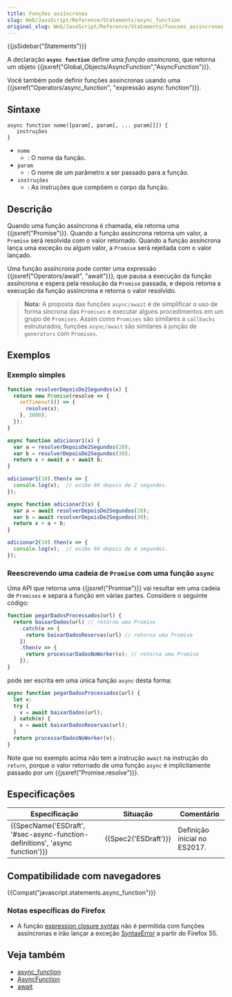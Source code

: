 ```yaml
---
title: Funções assíncronas
slug: Web/JavaScript/Reference/Statements/async_function
original_slug: Web/JavaScript/Reference/Statements/funcoes_assincronas
---
```

{{jsSidebar("Statements")}}

A declaração **`async function`** define uma _função assíncrona_, que retorna um objeto {{jsxref("Global_Objects/AsyncFunction","AsyncFunction")}}.

Você também pode definir funções assíncronas usando uma {{jsxref("Operators/async_function", "expressão async function")}}.

## Sintaxe

```
async function nome([param[, param[, ... param]]]) {
   instruções
}
```

- `nome`
  - : O nome da função.
- `param`
  - : O nome de um parâmetro a ser passado para a função.
- `instruções`
  - : As instruções que compõem o corpo da função.

## Descrição

Quando uma função assíncrona é chamada, ela retorna uma {{jsxref("Promise")}}. Quando a função assíncrona retorna um valor, a `Promise` será resolvida com o valor retornado. Quando a função assíncrona lança uma exceção ou algum valor, a `Promise` será rejeitada com o valor lançado.

Uma função assíncrona pode conter uma expressão {{jsxref("Operators/await", "await")}}, que pausa a execução da função assíncrona e espera pela resolução da `Promise` passada, e depois retoma a execução da função assíncrona e retorna o valor resolvido.

> **Nota:** A proposta das funções `async/await` é de simplificar o uso de forma síncrona das `Promises` e executar alguns procedimentos em um grupo de `Promises`. Assim como `Promises` são similares a `callbacks` estruturados, funções `async/await` são similares à junção de `generators` com `Promises`.

## Exemplos

### Exemplo simples

```js
function resolverDepoisDe2Segundos(x) {
  return new Promise(resolve => {
    setTimeout(() => {
      resolve(x);
    }, 2000);
  });
}

async function adicionar1(x) {
  var a = resolverDepoisDe2Segundos(20);
  var b = resolverDepoisDe2Segundos(30);
  return x + await a + await b;
}

adicionar1(10).then(v => {
  console.log(v);  // exibe 60 depois de 2 segundos.
});

async function adicionar2(x) {
  var a = await resolverDepoisDe2Segundos(20);
  var b = await resolverDepoisDe2Segundos(30);
  return x + a + b;
}

adicionar2(10).then(v => {
  console.log(v);  // exibe 60 depois de 4 segundos.
});
```

### Reescrevendo uma cadeia de `Promise` com uma função `async`

Uma API que retorna uma {{jsxref("Promise")}} vai resultar em uma cadeia de `Promises` e separa a função em várias partes. Considere o seguinte código:

```js
function pegarDadosProcessados(url) {
  return baixarDados(url) // retorna uma Promise
    .catch(e => {
      return baixarDadosReservas(url) // retorna uma Promise
    })
    .then(v => {
      return processarDadosNoWorker(v); // retorna uma Promise
    });
}
```

pode ser escrita em uma única função `async` desta forma:

```js
async function pegarDadosProcessados(url) {
  let v;
  try {
    v = await baixarDados(url);
  } catch(e) {
    v = await baixarDadosReservas(url);
  }
  return processarDadosNoWorker(v);
}
```

Note que no exemplo acima não tem a instrução `await` na instrução do `return`, porque o valor retornado de uma função `async` é implícitamente passado por um {{jsxref("Promise.resolve")}}.

## Especificações

| Especificação                                                                                        | Situação                     | Comentário                   |
| ---------------------------------------------------------------------------------------------------- | ---------------------------- | ---------------------------- |
| {{SpecName('ESDraft', '#sec-async-function-definitions', 'async function')}} | {{Spec2('ESDraft')}} | Definição inicial no ES2017. |

## Compatibilidade com navegadores

{{Compat("javascript.statements.async_function")}}

### Notas específicas do Firefox

- A função [expression closure syntax](/pt-BR/docs/Web/JavaScript/Reference/Operators/Expression_closures) não é permitida com funções assíncronas e irão lançar a exceção [SyntaxError](/pt-BR/docs/Web/JavaScript/Reference/Global_Objects/SyntaxError) a partir do Firefox 55.

## Veja também

- [async_function](/pt-BR/docs/Web/JavaScript/Reference/Operators/async_function)
- [AsyncFunction](/pt-BR/docs/Web/JavaScript/Reference/Global_Objects/AsyncFunction)
- [await](/pt-BR/docs/Web/JavaScript/Reference/Operators/await)
